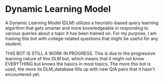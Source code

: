 # Dynamic Learning Model
A Dynamic Learning Model (DLM) utilizes a heuristic-based query learning algorithm that gets smarter and more knowledgeable in responding to various queries about a topic it has been trained on. For my purpose, I am training this bot with college-related questions that might be useful for any student.

THIS BOT IS STILL A WORK IN PROGRESS. This is due to the progressive learning nature of this DLM bot, which means that it might not know EVERYTHING but knows the basics in most topics. The more this bot is used, the more its DLM_database fills up with new Q/A pairs that it hasn't encountered yet.
